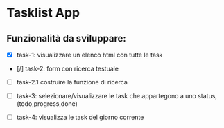 # Tasklist App

## Funzionalità da sviluppare:

- [x] task-1: visualizzare un elenco html con tutte le task 
- [/] task-2: form con ricerca testuale
- [ ] task-2.1 costruire la funzione di ricerca
- [ ] task-3: selezionare/visualizzare le task che appartegono a uno status, (todo,progress,done)
- [ ] task-4: visualizza le task del giorno corrente

